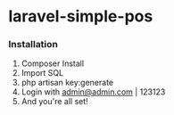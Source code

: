 # laravel-simple-pos


### Installation

1. Composer Install 
2. Import SQL
3. php artisan key:generate
4. Login with admin@admin.com | 123123
5. And you're all set!




